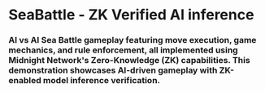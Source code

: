 # SeaBattle - ZK Verified AI inference

### AI vs AI Sea Battle gameplay featuring move execution, game mechanics, and rule enforcement, all implemented using Midnight Network's Zero-Knowledge (ZK) capabilities. This demonstration showcases AI-driven gameplay with ZK-enabled model inference verification.